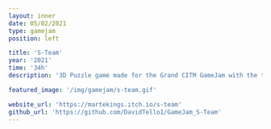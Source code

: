 ```yaml
---
layout: inner
date: 05/02/2021
type: gamejam
position: left

title: 'S-Team'
year: '2021'
time: '34h'
description: '3D Puzzle game made for the Grand CITM GameJam with the theme women in STEAM jobs, our team won the Best Technology Prize to the game with the best technical quality'

featured_image: '/img/gamejam/s-team.gif'

website_url: 'https://martekings.itch.io/s-team'
github_url: 'https://github.com/DavidTello1/GameJam_S-Team'
---
```

